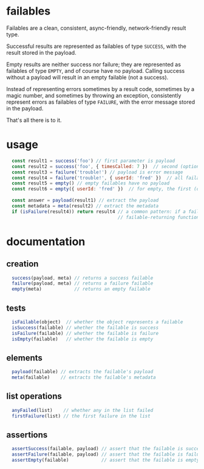 # failables

Failables are a clean, consistent, async-friendly, network-friendly result type.  

Successful results are represented as failables of type `SUCCESS`, with the result stored in the payload.

Empty results are neither success nor failure; they are represented as failables of type `EMPTY`, and of course have no payload.  Calling success without a payload will result in an empty failable (not a success).

Instead of representing errors sometimes by a result code, sometimes by a magic number, and sometimes by throwing an exception, consistently represent errors as failables of type `FAILURE`, with the error message stored in the payload.

That's all there is to it.

# usage

```js
  const result1 = success('foo') // first parameter is payload
  const result2 = success('foo', { timesCalled: 7 })  // second (optional) parameter is metadata
  const result3 = failure('trouble!') // payload is error message
  const result4 = failure('trouble!', { userId: 'fred' })  // all failables can include metadata
  const result5 = empty() // empty failables have no payload
  const result6 = empty({ userId: 'fred' })  // for empty, the first (optional) parameter is metadata
  
  const answer = payload(result1) // extract the payload
  const metadata = meta(result2) // extract the metadata
  if (isFailure(result4)) return result4 // a common pattern: if a failure is encountered in a
                                         // failable-returning function, just return the failure directly
```

# documentation
## creation
```js
  success(payload, meta) // returns a success failable
  failure(payload, meta) // returns a failure failable
  empty(meta)            // returns an empty failable
```
## tests
```js
  isFailable(object)  // whether the object represents a failable
  isSuccess(failable) // whether the failable is success
  isFailure(failable) // whether the failable is failure
  isEmpty(failable)   // whether the failable is empty
```
## elements
```js
  payload(failable) // extracts the failable's payload
  meta(failable)    // extracts the failable's metadata
```
## list operations
```js
  anyFailed(list)    // whether any in the list failed
  firstFailure(list) // the first failure in the list
```
## assertions
```js
  assertSuccess(failable, payload) // assert that the failable is success
  assertFailure(failable, payload) // assert that the failable is failure
  assertEmpty(failable)            // assert that the failable is empty
```

